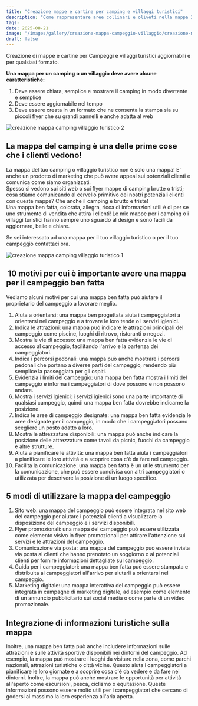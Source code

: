```yaml
---
title: "Creazione mappe e cartine per camping e villaggi turistici"
description: "Come rappresentare aree collinari e oliveti nella mappa 2d di un camping o di un villaggio turistico."
tags: 
date: 2025-08-21
image: "/images/gallery/creazione-mappa-campeggio-villaggio/creazione-mappa-camping-villaggio-turistico-3.jpg"
draft: false
---
```

Creazione di mappe e cartine per Campeggi e villaggi turistici aggiornabili e per qualsiasi formato.

**Una mappa per un camping o un villaggio deve avere alcune caratteristiche:**

1.  Deve essere chiara, semplice e mostrare il camping in modo divertente e semplice
2.  Deve essere aggiornabile nel tempo
3.  Deve essere creata in un formato che ne consenta la stampa sia su piccoli flyer che su grandi pannelli e anche adatta al web

![creazione mappa camping villaggio turistico 2](/images/gallery/creazione-mappa-campeggio-villaggio/creazione-mappa-camping-villaggio-turistico-2.jpg)

La mappa del camping è una delle prime cose che i clienti vedono!
-----------------------------------------------------------------

La mappa del tuo camping o villaggio turistico non è solo una mappa! E' anche un prodotto di marketing che può avere appeal sui potenziali clienti e comunica come siamo organizzati.  
Spesso si vedono sui siti web o sui flyer mappe di camping brutte o tristi; cosa stiamo comunicando al cervello primitivo dei nostri potenziali clienti con queste mappe? Che anche il camping è brutto e triste!  
Una mappa ben fatta, colorata, allegra, ricca di informazioni utili è di per se uno strumento di vendita che attira i clienti! Le mie mappe per i camping o i villaggi turistici hanno sempre uno sguardo al design e sono facili da aggiornare, belle e chiare.

Se sei interessato ad una mappa per il tuo villaggio turistico o per il tuo campeggio contattaci ora. 

![creazione mappa camping villaggio turistico 1](/images/gallery/creazione-mappa-campeggio-villaggio/creazione-mappa-camping-villaggio-turistico-1.jpg)

 10 motivi per cui è importante avere una mappa per il campeggio ben fatta
--------------------------------------------------------------------------

Vediamo alcuni motivi per cui una mappa ben fatta può aiutare il proprietario del campeggio a lavorare meglio.

1.  Aiuta a orientarsi: una mappa ben progettata aiuta i campeggiatori a orientarsi nel campeggio e a trovare le loro tende o i servizi igienici.
2.  Indica le attrazioni: una mappa può indicare le attrazioni principali del campeggio come piscine, luoghi di ritrovo, ristoranti o negozi.
3.  Mostra le vie di accesso: una mappa ben fatta evidenzia le vie di accesso al campeggio, facilitando l'arrivo e la partenza dei campeggiatori.
4.  Indica i percorsi pedonali: una mappa può anche mostrare i percorsi pedonali che portano a diverse parti del campeggio, rendendo più semplice la passeggiata per gli ospiti.
5.  Evidenzia i limiti del campeggio: una mappa ben fatta mostra i limiti del campeggio e informa i campeggiatori di dove possono e non possono andare.
6.  Mostra i servizi igienici: i servizi igienici sono una parte importante di qualsiasi campeggio, quindi una mappa ben fatta dovrebbe indicarne la posizione.
7.  Indica le aree di campeggio designate: una mappa ben fatta evidenzia le aree designate per il campeggio, in modo che i campeggiatori possano scegliere un posto adatto a loro.
8.  Mostra le attrezzature disponibili: una mappa può anche indicare la posizione delle attrezzature come tavoli da picnic, fuochi da campeggio e altre strutture.
9.  Aiuta a pianificare le attività: una mappa ben fatta aiuta i campeggiatori a pianificare le loro attività e a scoprire cosa c'è da fare nel campeggio.
10.  Facilita la comunicazione: una mappa ben fatta è un utile strumento per la comunicazione, che può essere condivisa con altri campeggiatori o utilizzata per descrivere la posizione di un luogo specifico.

5 modi di utilizzare la mappa del campeggio
-------------------------------------------

1.  Sito web: una mappa del campeggio può essere integrata nel sito web del campeggio per aiutare i potenziali clienti a visualizzare la disposizione del campeggio e i servizi disponibili.
2.  Flyer promozionali: una mappa del campeggio può essere utilizzata come elemento visivo in flyer promozionali per attirare l'attenzione sui servizi e le attrazioni del campeggio.
3.  Comunicazione via posta: una mappa del campeggio può essere inviata via posta ai clienti che hanno prenotato un soggiorno o ai potenziali clienti per fornire informazioni dettagliate sul campeggio.
4.  Guida per i campeggiatori: una mappa ben fatta può essere stampata e distribuita ai campeggiatori all'arrivo per aiutarli a orientarsi nel campeggio.
5.  Marketing digitale: una mappa interattiva del campeggio può essere integrata in campagne di marketing digitale, ad esempio come elemento di un annuncio pubblicitario sui social media o come parte di un video promozionale.

Integrazione di informazioni turistiche sulla mappa
---------------------------------------------------

Inoltre, una mappa ben fatta può anche includere informazioni sulle attrazioni e sulle attività sportive disponibili nei dintorni del campeggio. Ad esempio, la mappa può mostrare i luoghi da visitare nella zona, come parchi nazionali, attrazioni turistiche o città vicine. Questo aiuta i campeggiatori a pianificare le loro giornate e a scoprire cosa c'è da vedere e da fare nei dintorni. Inoltre, la mappa può anche mostrare le opportunità per attività all'aperto come escursioni, pesca, ciclismo o equitazione. Queste informazioni possono essere molto utili per i campeggiatori che cercano di godersi al massimo la loro esperienza all'aria aperta.